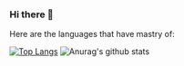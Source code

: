 ### Hi there 👋

<!--
**Talagozis/Talagozis** is a ✨ _special_ ✨ repository because its `README.md` (this file) appears on your GitHub profile.

Here are some ideas to get you started:

- 🔭 I’m currently working on ...
- 🌱 I’m currently learning ...
- 👯 I’m looking to collaborate on ...
- 🤔 I’m looking for help with ...
- 💬 Ask me about ...
- 📫 How to reach me: ...
- 😄 Pronouns: ...
- ⚡ Fun fact: ...
-->

Here are the languages that have mastry of: 

[![Top Langs](https://github-readme-stats.vercel.app/api/top-langs/?username=talagozis&layout=compact&&hide=css,html&langs_count=6)](https://github.com/talagozis)
![Anurag's github stats](https://github-readme-stats.vercel.app/api?username=talagozis&show_icons=true&theme=algolia&count_private=true)
